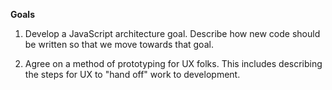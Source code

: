 **Goals**

1. Develop a JavaScript architecture goal. Describe how new code should be written so that we move towards that goal.

1. Agree on a method of prototyping for UX folks. This includes describing the steps for UX to "hand off" work to development.

